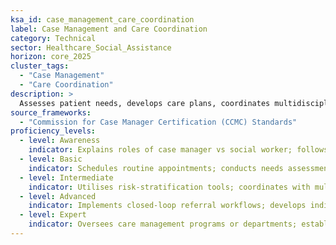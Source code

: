```yaml
---
ksa_id: case_management_care_coordination  
label: Case Management and Care Coordination  
category: Technical  
sector: Healthcare_Social_Assistance  
horizon: core_2025
cluster_tags:
  - "Case Management"
  - "Care Coordination"
description: >
  Assesses patient needs, develops care plans, coordinates multidisciplinary teams, and manages transitions of care to reduce readmissions and improve patient experience.
source_frameworks:
  - "Commission for Case Manager Certification (CCMC) Standards"
proficiency_levels:  
  - level: Awareness  
    indicator: Explains roles of case manager vs social worker; follows established care plans and carries out basic caregiving or support tasks as directed by supervisors.  
  - level: Basic  
    indicator: Schedules routine appointments; conducts needs assessment; assists clients with accessing services; and maintains records of services provided under guidance; arranges follow-up appointments.  
  - level: Intermediate  
    indicator: Utilises risk-stratification tools; coordinates with multiple providers (medical, social, community) to implement a comprehensive care plan and adjusts services to client needs; reconciles medications post-discharge.  
  - level: Advanced  
    indicator: Implements closed-loop referral workflows; develops individualized care plans for complex cases, monitors progress, and adjusts resources or interventions as clients’ needs evolve; reports quality metrics.  
  - level: Expert  
    indicator: Oversees care management programs or departments; establishes best practices for service coordination; ; secures payer contracts;  mentors case managers or social workers.  
---  
```

